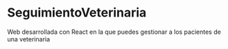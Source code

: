 # SeguimientoVeterinaria
Web desarrollada con React en la que puedes gestionar a los pacientes de una veterinaria
